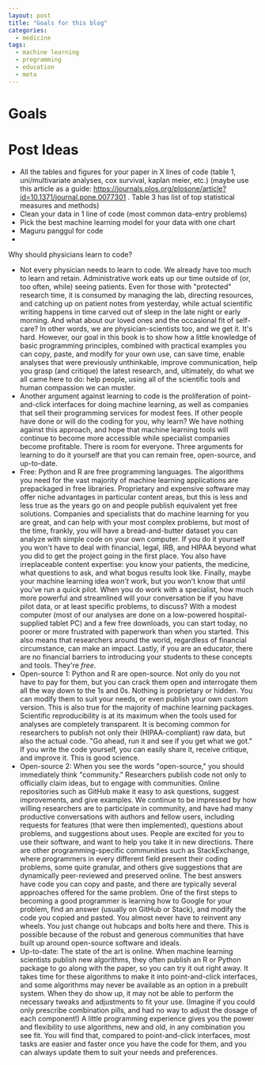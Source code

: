 ```yaml
---
layout: post
title: "Goals for this blog"
categories:
  - medicine
tags:
  - machine learning
  - programming
  - education
  - meta
---
```


# Goals


# Post Ideas

- All the tables and figures for your paper in X lines of code (table 1, uni/multivariate analyses, cox survival, kaplan meier, etc.) (maybe use this article as a guide: https://journals.plos.org/plosone/article?id=10.1371/journal.pone.0077301 . Table 3 has list of top statistical measures and methods)
- Clean your data in 1 line of code (most common data-entry problems)
- Pick the best machine learning model for your data with one chart
- Maguru panggul for code
-
Why should physicians learn to code?
  - Not every physician needs to learn to code. We already have too much to learn and retain. Administrative work eats up our time outside of (or, too often, while) seeing patients. Even for those with "protected" research time, it is consumed by managing the lab, directing resources, and catching up on patient notes from yesterday, while actual scientific writing happens in time carved out of sleep in the late night or early morning. And what about our loved ones and the occasional fit of self-care? In other words, we are physician-scientists too, and we get it. It's hard. However, our goal in this book is to show how a little knowledge of basic programming principles, combined with practical examples you can copy, paste, and modify for your own use, can save time, enable analyses that were previously unthinkable, improve communication, help you grasp (and critique) the latest research, and, ultimately, do what we all came here to do: help people, using all of the scientific tools and human compassion we can muster.
  - Another argument against learning to code is the proliferation of point-and-click interfaces for doing machine learning, as well as companies that sell their programming services for modest fees. If other people have done or will do the coding for you, why learn? We have nothing against this approach, and hope that machine learning tools will continue to become more accessible while specialist companies become profitable. There is room for everyone. Three arguments for learning to do it yourself are that you can remain free, open-source, and up-to-date.
  - Free: Python and R are free programming languages. The algorithms you need for the vast majority of machine learning applications are prepackaged in free libraries. Proprietary and expensive software may offer niche advantages in particular content areas, but this is less and less true as the years go on and people publish equivalent yet free solutions. Companies and specialists that do machine learning for you are great, and can help with your most complex problems, but most of the time, frankly, you will have a bread-and-butter dataset you can analyze with simple code on your own computer. If you do it yourself you won't have to deal with financial, legal, IRB, and HIPAA beyond what you did to get the project going in the first place. You also have irreplaceable content expertise: you know your patients, the medicine, what questions to ask, and what bogus results look like. Finally, maybe your machine learning idea _won't_ work, but you won't know that until you've run a quick pilot. When you do work with a specialist, how much more powerful and streamlined will your conversation be if you have pilot data, or at least specific problems, to discuss? With a modest computer (most of our analyses are done on a low-powered hospital-supplied tablet PC) and a few free downloads, you can start today, no poorer or more frustrated with paperwork than when you started. This also means that researchers around the world, regardless of financial circumstance, can make an impact. Lastly, if you are an educator, there are no financial barriers to introducing your students to these concepts and tools. They're _free_.
  - Open-source 1: Python and R are open-source. Not only do you not have to pay for them, but you can crack them open and interrogate them all the way down to the 1s and 0s. Nothing is proprietary or hidden. You can modify them to suit your needs, or even publish your own custom version. This is also true for the majority of machine learning packages. Scientific reproducibility is at its maximum when the tools used for analyses are completely transparent. It is becoming common for researchers to publish not only their (HIPAA-compliant) raw data, but also the actual code. "Go ahead, run it and see if you get what we got." If you write the code yourself, you can easily share it, receive critique, and improve it. This is good science.
  - Open-source 2: When you see the words "open-source," you should immediately think "community." Researchers publish code not only to officially claim ideas, but to engage with communities. Online repositories such as GitHub make it easy to ask questions, suggest improvements, and give examples. We continue to be impressed by how willing researchers are to participate in community, and have had many productive conversations with authors and fellow users, including requests for features (that were then implemented), questions about problems, and suggestions about uses. People are excited for you to use their software, and want to help you take it in new directions. There are other programming-specific communities such as StackExchange, where programmers in every different field present their coding problems, some quite granular, and others give suggestions that are dynamically peer-reviewed and preserved online. The best answers have code you can copy and paste, and there are typically several approaches offered for the same problem. One of the first steps to becoming a good programmer is learning how to Google for your problem, find an answer (usually on GitHub or Stack), and modify the code you copied and pasted. You almost never have to reinvent any wheels. You just change out hubcaps and bolts here and there. This is possible because of the robust and generous communities that have built up around open-source software and ideals.
  - Up-to-date: The state of the art is online. When machine learning scientists publish new algorithms, they often publish an R or Python package to go along with the paper, so you can try it out right away. It takes time for these algorithms to make it into point-and-click interfaces, and some algorithms may never be available as an option in a prebuilt system. When they do show up, it may not be able to perform the necessary tweaks and adjustments to fit your use.  (Imagine if you could only prescribe combination pills, and had no way to adjust the dosage of each component!) A little programming experience gives you the power and flexibility to use algorithms, new and old, in any combination you see fit. You will find that, compared to point-and-click interfaces, most tasks are easier and faster once you have the code for them, and you can always update them to suit your needs and preferences.
